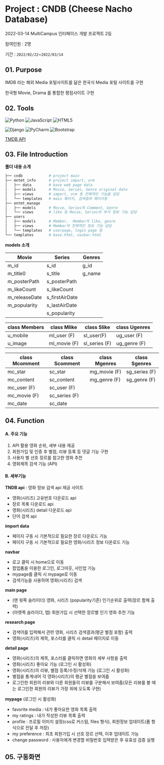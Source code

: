# Project : CNDB (Cheese Nacho Database)

2022-03-14 MultiCampus 인터페이스 개발 프로젝트 2등

참여인원 : 2명

기간 : `2022/02/22`~`2022/03/14`

## 01. Purpose

IMDB 라는 해외 Media 포털사이트를 닮은 한국식 Media 포털 사이트를 구현

한국형 Movie, Drama 를 통합한 평점사이트 구현



## 02. Tools

![Python](https://img.shields.io/badge/python-3670A0?style=for-the-badge&logo=python&logoColor=ffdd54) ![JavaScript](https://img.shields.io/badge/javascript-%23323330.svg?style=for-the-badge&logo=javascript&logoColor=%23F7DF1E) ![HTML5](https://img.shields.io/badge/html5-%23E34F26.svg?style=for-the-badge&logo=html5&logoColor=white) 

![Django](https://img.shields.io/badge/django-%23092E20.svg?style=for-the-badge&logo=django&logoColor=white) ![PyCharm](https://img.shields.io/badge/pycharm-143?style=for-the-badge&logo=pycharm&logoColor=black&color=black&labelColor=green) ![Bootstrap](https://img.shields.io/badge/bootstrap-%23563D7C.svg?style=for-the-badge&logo=bootstrap&logoColor=white)

[TMDB API](https://www.themoviedb.org/?language=ko)



## 03. File Introduction

**폴더 내용 소개**

```bash
├── cndb 			# project main
├── mntmt_info		# project import, orm
│   ├── data		# base web page data
│   ├── models		# Movie, Series, Genre original data
│   ├── views		# import, orm 등 전체적인 기능을 담당		
│   └── templates	# main 페이지, 검색결과 페이지등
├── entmt_manage
│   ├── models		# Movie, Series의 Comment, Genre
│   └── views		# like 등 Movie, Series의 부가 정보 기능 담당
├── users
│   ├── models		# Member,  Member의 like, genre
│   ├── views		# Member의 전체적인 정보 기능 담당
│   └── templates	# userpage, login page 등
└── templates		# base.html, navbar.html
```

**models 소개**

| Movie         | Series         | Genres |
| ------------- | -------------- | ------ |
| m_id          | s_id           | g_id   |
| m_title0      | s_title        | g_name |
| m_posterPath  | s_posterPath   |        |
| m_likeCount   | s_likeCount    |        |
| m_releaseDate | s_firstAirDate |        |
| m_popularity  | s_lastAirDate  |        |
|               | s_popularity   |        |

| class Members | class Mlike  | class Slike   | class Ugenres |
| ------------- | ------------ | ------------- | ------------- |
| u_mobile      | ml_user (F)  | sI_user(F)    | ug_user (F)   |
| u_image       | ml_movie (F) | sl_series (F) | ug_genre (F)  |

| class Mcomment | class Scomment | class Mgenres | class Sgenres |
| -------------- | -------------- | ------------- | ------------- |
| mc_star        | sc_star        | mg_movie (F)  | sg_series (F) |
| mc_content     | sc_content     | mg_genre (F)  | sg_genre (F)  |
| mc_user (F)    | sc_user (F)    |               |               |
| mc_movie (F)   | sc_series (F)  |               |               |
| mc_date        | sc_date        |               |               |

## 04. Function

#### A. 주요 기능

1. API 활용 영화 순위, 세부 내용 제공
2. 회원가입 및 인증 후 별점, 리뷰 등록 등 댓글 기능 구현
3. 사용자 별 선호 장르를 참고한 영화 추천
4. 영화제목 검색 기능 (API)

#### B. 세부기능

**TNDB api** : 영화 정보 검색 api 제공 사이트

- 영화(시리즈) 고유번호 다운로드 api
- 장르 목록 다운로드 api
- 영화(시리즈) detail 다운로드 api
- 단어 검색 api

**import data**

- 페이지 구동 시 기본적으로 필요한 장르 다운로드 기능
- 페이지 구동 시 기본적으로 필요한 영화/시리즈 정보 다운로드 기능

**navbar**

- 로고 클릭 시 home으로 이동
- 팝업폼을 이용한 로그인, 로그아웃, 사인업 기능
- mypage를 클릭 시 mypage로 이동
- 검색기능을 사용하여 영화(시리즈) 검색 

**main page**

- (맨 윗쪽 슬라이더) 영화, 시리즈 (popularity기준) 인기순위로 출력(장르 함께 출력)
- (아랫쪽 슬라이더, 탭) 회원가입 시 선택한 장르별 인기 영화 추천 기능 

**research page**

- 검색어를 입력해서 관련 영화, 시리즈 검색결과(평균 별점 포함) 출력
- 영화(시리즈)의 제목, 포스터를 클릭 시 detail 페이지로 이동

**detail page**

- 영화(시리즈)의 제목, 포스터를 클릭하면 영화의 세부 사항을 출력
- 영화(시리즈) 좋아요 기능 (로그인 시 활성화)
- 영화(시리즈)의 리뷰, 별점 등록/수정/삭제 기능 (로그인 시 활성화)
- 별점을 통계내어 각 영화(시리즈)의 평균 별점을 보여줌
- 로그인한 회원의 리뷰와 다른 회원들의 리뷰를 구분해서 보여줌(모든 리뷰를 볼 때는 로그인한 회원의 리뷰가 가장 위에 오도록 구현)

**mypage** (로그인 시 활성화)

- favorite media : 내가 좋아요한 영화 목록 출력
- my ratings : 내가 작성한 리뷰 목록 출력
- profile : 프로필 이미지 설정(css로 커스텀, files 형식), 회원정보 업데이트(폼 형식으로 전달 후 저장)
- my preference : 최초 회원가입 시 선호 장르 선택, 이후 업데이트 가능
- change password : 사용자에게 변경할 비밀번호 입력받은 후 유효성 검증 실행

## 05. 구동화면

